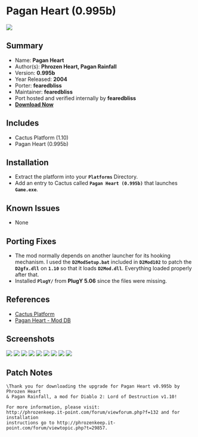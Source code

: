 # Pagan Heart (0.995b)

![](https://xyinn.org/diablo/platforms/platinum/Pagan_Heart_0.995b/screenshots/Screenshot001.jpg)

## Summary

- Name: **Pagan Heart**
- Author(s): **Phrozen Heart, Pagan Rainfall**
- Version: **0.995b**
- Year Released: **2004**
- Porter: **fearedbliss**
- Maintainer: **fearedbliss**
- Port hosted and verified internally by **fearedbliss**
- [**Download Now**](https://xyinn.org/diablo/platforms/platinum/Pagan_Heart_0.995b/)

## Includes

- Cactus Platform (1.10)
- Pagan Heart (0.995b)

## Installation

- Extract the platform into your **`Platforms`** Directory.
- Add an entry to Cactus called **`Pagan Heart (0.995b)`** that launches
  **`Game.exe`**.

## Known Issues

- None

## Porting Fixes

- The mod normally depends on another launcher for its hooking mechanism. I used
  the **`D2ModSetup.bat`** included in **`D2Mod102`** to patch the
  **`D2gfx.dll`** on **`1.10`** so that it loads **`D2Mod.dll`**. Everything
  loaded properly after that.
- Installed **`PlugY/`** from **PlugY 5.06** since the files were missing.

## References

- [Cactus Platform](https://github.com/fearedbliss/Cactus)
- [Pagan Heart - Mod DB](https://www.moddb.com/games/diablo-2-lod/addons/d2se-pagan-heart-v0995b-sfx)

## Screenshots

![](https://xyinn.org/diablo/platforms/platinum/Pagan_Heart_0.995b/screenshots/Screenshot002.jpg)
![](https://xyinn.org/diablo/platforms/platinum/Pagan_Heart_0.995b/screenshots/Screenshot003.jpg)
![](https://xyinn.org/diablo/platforms/platinum/Pagan_Heart_0.995b/screenshots/Screenshot004.jpg)
![](https://xyinn.org/diablo/platforms/platinum/Pagan_Heart_0.995b/screenshots/Screenshot005.jpg)
![](https://xyinn.org/diablo/platforms/platinum/Pagan_Heart_0.995b/screenshots/Screenshot006.jpg)
![](https://xyinn.org/diablo/platforms/platinum/Pagan_Heart_0.995b/screenshots/Screenshot007.jpg)
![](https://xyinn.org/diablo/platforms/platinum/Pagan_Heart_0.995b/screenshots/Screenshot008.jpg)
![](https://xyinn.org/diablo/platforms/platinum/Pagan_Heart_0.995b/screenshots/Screenshot009.jpg)
![](https://xyinn.org/diablo/platforms/platinum/Pagan_Heart_0.995b/screenshots/Screenshot010.jpg)

## Patch Notes

```
\Thank you for downloading the upgrade for Pagan Heart v0.995b by Phrozen Heart
& Pagan Rainfall, a mod for Diablo 2: Lord of Destruction v1.10!

For more information, please visit:
http://phrozenkeep.it-point.com/forum/viewforum.php?f=132 and for installation
instructions go to http://phrozenkeep.it-point.com/forum/viewtopic.php?t=29857.
```